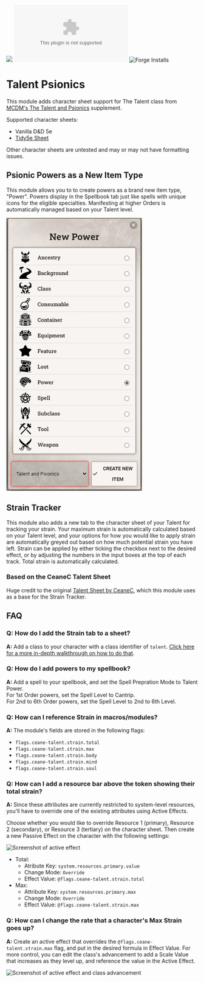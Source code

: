 ![](https://img.shields.io/badge/Foundry-v11-informational)
![Latest Release Download Count](https://img.shields.io/github/downloads/JPMeehan/talent-psionics/latest/module.zip)
![Forge Installs](https://img.shields.io/badge/dynamic/json?label=Forge%20Installs&query=package.installs&suffix=%25&url=https%3A%2F%2Fforge-vtt.com%2Fapi%2Fbazaar%2Fpackage%2Ftalent-psionics&colorB=4aa94a)

# Talent Psionics

This module adds character sheet support for The Talent class from [MCDM's The Talent and Psionics](https://mcdm.gg/Talent) supplement.

Supported character sheets:

- Vanilla D&D 5e
- [Tidy5e Sheet](https://foundryvtt.com/packages/tidy5e-sheet/)

Other character sheets are untested and may or may not have formatting issues.

## Psionic Powers as a New Item Type

This module allows you to to create powers as a brand new item type, "Power". Powers display in the Spellbook tab just like spells with unique icons for the eligible specialties. Manifesting at higher Orders is automatically managed based on your Talent level.

![Unique Power Item Type](assets/docs/ItemCreation.PNG)

## Strain Tracker

This module also adds a new tab to the character sheet of your Talent for tracking your strain. Your maximum strain is automatically calculated based on your Talent level, and your options for how you would like to apply strain are automatically greyed out based on how much potential strain you have left. Strain can be applied by either ticking the checkbox next to the desired effect, or by adjusting the numbers in the input boxes at the top of each track. Total strain is automatically calculated.

### Based on the CeaneC Talent Sheet

Huge credit to the original [Talent Sheet by CeaneC](https://foundryvtt.com/packages/ceane-talent/), which this module uses as a base for the Strain Tracker.

<!-- ![Vanilla strain tab screenshot](images/vanilla-strain3.png) -->

## FAQ

### **Q:** How do I add the Strain tab to a sheet?

**A:** Add a class to your character with a class identifier of `talent`. [Click here for a more in-depth walkthrough on how to do that](https://github.com/CeaneC/FoundryVTT-Talent/issues/3#issuecomment-1851985018).

### **Q:** How do I add powers to my spellbook?

**A:** Add a spell to your spellbook, and set the Spell Prepration Mode to Talent Power.  
For 1st Order powers, set the Spell Level to Cantrip.  
 For 2nd to 6th Order powers, set the Spell Level to 2nd to 6th Level.

### **Q:** How can I reference Strain in macros/modules?

**A:** The module's fields are stored in the following flags:

- `flags.ceane-talent.strain.total`
- `flags.ceane-talent.strain.max`
- `flags.ceane-talent.strain.body`
- `flags.ceane-talent.strain.mind`
- `flags.ceane-talent.strain.soul`

### **Q:** How can I add a resource bar above the token showing their total strain?

**A:** Since these attributes are currently restricted to system-level resources, you'll have to override one of the existing attributes using Active Effects.

Choose whether you would like to override Resource 1 (primary), Resource 2 (secondary), or Resource 3 (tertiary) on the character sheet. Then create a new Passive Effect on the character with the following settings:

![Screenshot of active effect](./images/resource-active-effect.png)

- Total:
  - Atribute Key: `system.resources.primary.value`
  - Change Mode: `Override`
  - Effect Value: `@flags.ceane-talent.strain.total`
- Max:
  - Attribute Key: `system.resources.primary.max`
  - Change Mode: `Override`
  - Effect Value: `@flags.ceane-talent.strain.max`

### **Q**: How can I change the rate that a character's Max Strain goes up?

**A:** Create an active effect that overrides the `@flags.ceane-talent.strain.max` flag, and put in the desired formula in Effect Value. For more control, you can edit the class's advancement to add a Scale Value that increases as they level up, and reference the value in the Active Effect.

![Screenshot of active effect and class advancement](./images/max-strain-override.png)
